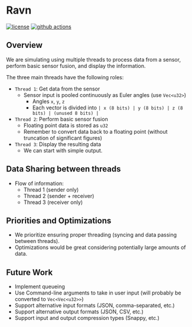 # Ravn
<!--- [![crates.io]()](https://crates.io/crates/) --->
[![license](https://img.shields.io/badge/license-MIT-blue?style=flat-square)](#license)
[![github actions](https://github.com/iotaaxel/Ravn/actions/workflows/ci.yml/badge.svg)](https://github.com/iotaaxel/Ravn/actions)

## Overview
We are simulating using multiple threads to process data from a sensor, perform basic sensor fusion, and display the information. 

The three main threads have the following roles:
* `Thread 1`: Get data from the sensor
  * Sensor input is pooled continuously as Euler angles (use `Vec<u32>`)
    * Angles `x`, `y`, `z`
    * Each vector is divided into `| x (8 bits) | y (8 bits) | z (8 bits) | (unused 8 bits) |`
* `Thread 2`: Perform basic sensor fusion
  * Floating point data is stored as `u32`
  * Remember to convert data back to a floating point (without truncation of significant figures)  
* `Thread 3`: Display the resulting data
  * We can start with simple output.  

## Data Sharing between threads
* Flow of information:
  * Thread 1 (sender only)
  * Thread 2 (sender + receiver)
  * Thread 3 (receiver only)

## Priorities and Optimizations
* We prioritize ensuring proper threading (syncing and data passing between threads).
* Optimizations would be great considering potentially large amounts of data.

## Future Work
* Implement queueing
* Use Command-line arguments to take in user input (will probably be converted to `Vec<Vec<u32>>`)
* Support alternative input formats (JSON, comma-separated, etc.)
* Support alternative output formats (JSON, CSV, etc.)
* Support input and output compression types (Snappy, etc.)
